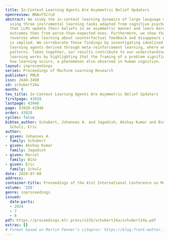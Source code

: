 ```yaml
---
title: In-Context Learning Agents Are Asymmetric Belief Updaters
openreview: BNAvYSCrLD
abstract: We study the in-context learning dynamics of large language models (LLMs)
  using three instrumental learning tasks adapted from cognitive psychology. We find
  that LLMs update their beliefs in an asymmetric manner and learn more from better-than-expected
  outcomes than from worse-than-expected ones. Furthermore, we show that this effect
  reverses when learning about counterfactual feedback and disappears when no agency
  is implied. We corroborate these findings by investigating idealized in-context
  learning agents derived through meta-reinforcement learning, where we observe similar
  patterns. Taken together, our results contribute to our understanding of how in-context
  learning works by highlighting that the framing of a problem significantly influences
  how learning occurs, a phenomenon also observed in human cognition.
layout: inproceedings
series: Proceedings of Machine Learning Research
publisher: PMLR
issn: 2640-3498
id: schubert24a
month: 0
tex_title: In-Context Learning Agents Are Asymmetric Belief Updaters
firstpage: 43928
lastpage: 43946
page: 43928-43946
order: 43928
cycles: false
bibtex_author: Schubert, Johannes A. and Jagadish, Akshay Kumar and Binz, Marcel and
  Schulz, Eric
author:
- given: Johannes A.
  family: Schubert
- given: Akshay Kumar
  family: Jagadish
- given: Marcel
  family: Binz
- given: Eric
  family: Schulz
date: 2024-07-08
address:
container-title: Proceedings of the 41st International Conference on Machine Learning
volume: '235'
genre: inproceedings
issued:
  date-parts:
  - 2024
  - 7
  - 8
pdf: https://proceedings.mlr.press/v235/schubert24a/schubert24a.pdf
extras: []
# Format based on Martin Fenner's citeproc: https://blog.front-matter.io/posts/citeproc-yaml-for-bibliographies/
---
```

